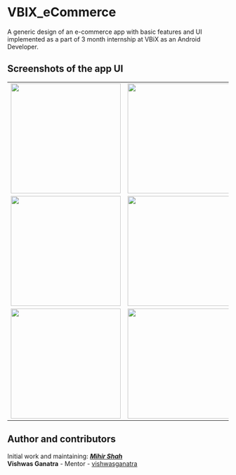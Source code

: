 # VBIX_eCommerce
A generic design of an e-commerce app with basic features and UI implemented as a part of 3 month internship at VBiX as an Android Developer.

## Screenshots of the app UI
<table>
  <tr>
  <td><img src="https://user-images.githubusercontent.com/66465511/150927623-8df8ddc8-56eb-4da7-81b4-96c61a29c719.jpg" width="250">
  <td><img src="https://user-images.githubusercontent.com/66465511/150927629-b3e6cb19-24b4-4f3a-9fdf-26a040525225.jpg" width="250">
  <td><img src="https://user-images.githubusercontent.com/66465511/150927631-c43e7f2f-3d6b-4ec2-8f79-13244b1f9991.jpg" width="250">
  <td><img src="https://user-images.githubusercontent.com/66465511/150927634-13bd7f72-7b80-44e9-8caa-4e9afde1ac8c.jpg" width="250">
  
  <tr>
  <td><img src="https://user-images.githubusercontent.com/66465511/150927636-d72e4f62-2d48-4e01-8368-ac251f5880fd.jpg" width="250">
  <td><img src="https://user-images.githubusercontent.com/66465511/150927639-e757047c-5b39-4bf6-af15-2577ca2b05c9.jpg" width="250">
  <td><img src="https://user-images.githubusercontent.com/66465511/150927645-7e27f7e3-9185-4315-ae2a-71d6ac33d326.jpg" width="250">
  <td><img src="https://user-images.githubusercontent.com/66465511/150927648-e221e74f-ef4a-455f-9b49-9be9451d58bd.jpg" width="250">
    <tr>
  <td><img src="https://user-images.githubusercontent.com/66465511/150927653-4f78b2cf-af22-48b8-b7c8-99026e2fd023.jpg" width="250">
  <td><img src="https://user-images.githubusercontent.com/66465511/150927657-6a2a80f7-6aba-4104-9bff-fa8d691e0667.jpg" width="250">
  <td><img src="https://user-images.githubusercontent.com/66465511/150927659-c5ce145b-4733-4435-8bf6-910df15e77fb.jpg" width="250">
  <td><img src="https://user-images.githubusercontent.com/66465511/150927667-a50db185-40b7-49f0-938c-e47c077b8b40.jpg" width="250">
  

</table>

## Author and contributors
Initial work and maintaining: <a href="https://github.com/Miihir79">***Mihir Shah***</a> <br>
**Vishwas Ganatra** - Mentor - [vishwasganatra](https://github.com/vishwasganatra/)
